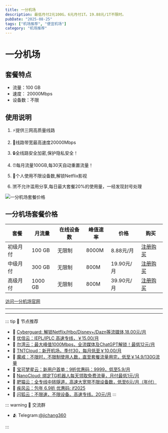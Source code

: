 ```yaml
---
title: 一分机场
description: 最低月付2元100G，6元月付1T。19.88元/1T不限时。
pubDate: "2025-08-25"
tags: ["机场推荐", "便宜机场"]
category: "机场推荐"
---
```

# 一分机场
    
## 套餐特点

- 流量：100 GB
- 速度： 20000Mbps
- 设备数：不限

## 使用说明

1. ⚡️提供三网高质量线路

2. 🚀线路带宽最高速度20000Mbps

3. 🔒全线路安全加密,保护隐私安全！

4. ⏰每月流量100GB,每30天自动重置流量！

5. 🎥个人使用不限设备数,解锁Netflix影视

6. 🈲不允许滥用分享,每日最大套餐20%的使用量，一经发现封号处理

![一分机场套餐价格](/assets/1fen.jpg "一分机场套餐价格")

## 一分机场套餐价格

| 套餐 | 月流量 | 在线设备数 | 峰值速率 | 价格 | 购买 |
| --- | --- | --- | --- | --- | --- |
| 初级月付 | 100 GB | 无限制 | 8000M | 8.88元/月 | [注册购买](https://a.suola.link/1fen) |
| 中级月付 | 300 GB | 无限制 | 800M | 19.90元/月 | [注册购买](https://a.suola.link/1fen) |
| 高级月付 | 1000 GB | 无限制 | 800M | 39.90元/月 |  [注册购买](https://a.suola.link/1fen) |


[访问一分机场官网](https://a.suola.link/1fen)

---------
---------

::: tip 🎉 节点推荐
- 🚀 [Cyberguard: 解锁Netflix/Hbo/Disney+/Dazn等流媒体,18.00元/月](https://www.cyberguard.best/#/register?code=XsreC0T5)<br>
- 🚀 [优信云：IEPL/IPLC 高速专线，￥15.00/月](https://www.优信云.com/#/register?code=JRtE5uIV)<br>
- 🚀 [尔湾云：最大峰值1000Mbps，全流媒体及ChatGPT解锁！最低12元/月](https://erwan6.net/auth/register?code=BoObCd)<br>
- 🚀 [TNTCloud：新开机场，季付30，每月低至￥10.00/月](https://haibing822.tntvipaff.cc/#/register?code=GtjJVgml)<br>
- 🚀 [魔戒：不限时，不限制使用人数，直至套餐流量用完，低至￥14.9/130G流量](https://mojie.app/#/register?code=sSdtPtLo)<br>
- 🚀 [宝可梦星云：新用户首单：9折优惠码：9999，低至5.9/月 ](https://love.521pokemon.com/register?code=56ERkkxp)<br>
- 🚀 [NanoCloud: 绑定TG机器人每天领取免费流量，月付最低1元/月](https://edu.uodoo.bid/auth/register?code=JMiOQDHf)<br>
- 🚀 [肥猫云：全专线中转隧道，高速大宽带不限设备数，低至6元/月（年付）](https://fchb1188.fcvipaff.cc/register?aff=X1vZd2wf)<br>
- 🚀 [疾风云：包年 6.9折 优惠码: jf2025](https://homes.tr25.cn?code=ReCm)<br>
- 🚀 [闪狐云：不限速，不限设备。高速专线。20元/月](https://inv02.ffaff.cc/register?aff=WQApz2pv)
:::

::: warning  💬 交流群

- 🫂 Telegram:[@jichang360](https://t.me/jichang360)

:::
